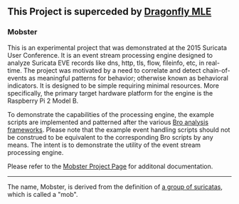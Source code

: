 
## This Project is superceded by [Dragonfly MLE](https://github.com/shieldwolfone/dragonfly-mle)

### Mobster

This is an experimental project that was demonstrated at the 2015 Suricata User Conference.
It is an event stream processing engine designed to analyze Suricata EVE records like dns,
http, tls, flow, fileinfo, etc, in real-time.  The project was motivated by a need to correlate
and detect chain-of-events as meaningful patterns for behavior; otherwise known as behavioral
indicators.  It is designed to be simple requiring minimal resources. More specifically,
the primary target hardware platform for the engine is the Raspberry Pi 2 Model B.

To demonstrate the capabilities of the processing engine, the example scripts are 
implemented and patterned after the various [Bro analysis frameworks](https://www.bro.org/sphinx/frameworks/).
Please note that the example event handling scripts should not be construed to be equivalent
to the corresponding Bro scripts by any means.  The intent is to demonstrate the utility
of the event stream processing engine.

Please refer to the [Mobster Project Page](http://packetchaser.org/mobster) for additonal documentation.

---

The name, Mobster, is derived from the definition of [a group of suricatas](https://en.wikipedia.org/wiki/Meerkat), 
which is called a "mob".
